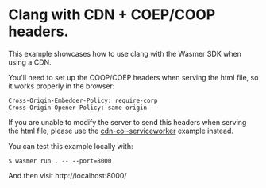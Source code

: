# Clang with CDN + COEP/COOP headers.

This example showcases how to use clang with the Wasmer SDK when using a CDN.


You'll need to set up the COOP/COEP headers when serving the html file, so it works
properly in the browser:

```
Cross-Origin-Embedder-Policy: require-corp
Cross-Origin-Opener-Policy: same-origin
```

If you are unable to modify the server to send this headers when serving the html file,
please use the [cdn-coi-serviceworker](../cdn-coi-serviceworker/) example instead.

You can test this example locally with:

```
$ wasmer run . -- --port=8000
```

And then visit http://localhost:8000/
